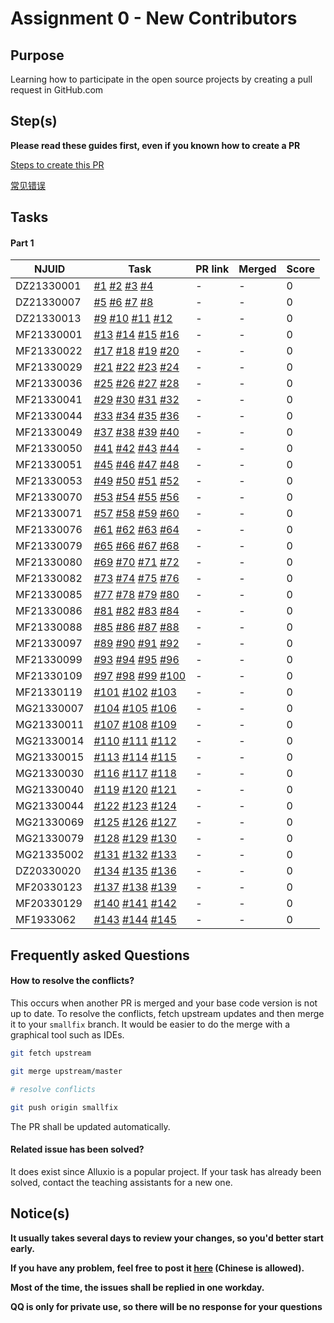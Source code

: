 # Assignment 0 - New Contributors

## Purpose

Learning how to participate in the open source projects by creating a pull request in GitHub.com

## Step(s)

**Please read these guides first, even if you known how to create a PR**

[Steps to create this PR](How-To.md)

[常见错误](Errors.md)

## Tasks

#### Part 1 

| NJUID | Task | PR link | Merged | Score |
|---|---|---|---|---|
DZ21330001|[#1](https://github.com/PasaLab/MR-Course-Assignments/blob/fall-2021/issue_list.md#task-1)  [#2](https://github.com/PasaLab/MR-Course-Assignments/blob/fall-2021/issue_list.md#task-2)  [#3](https://github.com/PasaLab/MR-Course-Assignments/blob/fall-2021/issue_list.md#task-3)  [#4](https://github.com/PasaLab/MR-Course-Assignments/blob/fall-2021/issue_list.md#task-4)  | - | - | 0 |
DZ21330007|[#5](https://github.com/PasaLab/MR-Course-Assignments/blob/fall-2021/issue_list.md#task-5)  [#6](https://github.com/PasaLab/MR-Course-Assignments/blob/fall-2021/issue_list.md#task-6)  [#7](https://github.com/PasaLab/MR-Course-Assignments/blob/fall-2021/issue_list.md#task-7)  [#8](https://github.com/PasaLab/MR-Course-Assignments/blob/fall-2021/issue_list.md#task-8)  | - | - | 0 |
DZ21330013|[#9](https://github.com/PasaLab/MR-Course-Assignments/blob/fall-2021/issue_list.md#task-9)  [#10](https://github.com/PasaLab/MR-Course-Assignments/blob/fall-2021/issue_list.md#task-10)  [#11](https://github.com/PasaLab/MR-Course-Assignments/blob/fall-2021/issue_list.md#task-11)  [#12](https://github.com/PasaLab/MR-Course-Assignments/blob/fall-2021/issue_list.md#task-12)  | - | - | 0 |
MF21330001|[#13](https://github.com/PasaLab/MR-Course-Assignments/blob/fall-2021/issue_list.md#task-13)  [#14](https://github.com/PasaLab/MR-Course-Assignments/blob/fall-2021/issue_list.md#task-14)  [#15](https://github.com/PasaLab/MR-Course-Assignments/blob/fall-2021/issue_list.md#task-15)  [#16](https://github.com/PasaLab/MR-Course-Assignments/blob/fall-2021/issue_list.md#task-16)  | - | - | 0 |
MF21330022|[#17](https://github.com/PasaLab/MR-Course-Assignments/blob/fall-2021/issue_list.md#task-17)  [#18](https://github.com/PasaLab/MR-Course-Assignments/blob/fall-2021/issue_list.md#task-18)  [#19](https://github.com/PasaLab/MR-Course-Assignments/blob/fall-2021/issue_list.md#task-19)  [#20](https://github.com/PasaLab/MR-Course-Assignments/blob/fall-2021/issue_list.md#task-20)  | - | - | 0 |
MF21330029|[#21](https://github.com/PasaLab/MR-Course-Assignments/blob/fall-2021/issue_list.md#task-21)  [#22](https://github.com/PasaLab/MR-Course-Assignments/blob/fall-2021/issue_list.md#task-22)  [#23](https://github.com/PasaLab/MR-Course-Assignments/blob/fall-2021/issue_list.md#task-23)  [#24](https://github.com/PasaLab/MR-Course-Assignments/blob/fall-2021/issue_list.md#task-24)  | - | - | 0 |
MF21330036|[#25](https://github.com/PasaLab/MR-Course-Assignments/blob/fall-2021/issue_list.md#task-25)  [#26](https://github.com/PasaLab/MR-Course-Assignments/blob/fall-2021/issue_list.md#task-26)  [#27](https://github.com/PasaLab/MR-Course-Assignments/blob/fall-2021/issue_list.md#task-27)  [#28](https://github.com/PasaLab/MR-Course-Assignments/blob/fall-2021/issue_list.md#task-28)  | - | - | 0 |
MF21330041|[#29](https://github.com/PasaLab/MR-Course-Assignments/blob/fall-2021/issue_list.md#task-29)  [#30](https://github.com/PasaLab/MR-Course-Assignments/blob/fall-2021/issue_list.md#task-30)  [#31](https://github.com/PasaLab/MR-Course-Assignments/blob/fall-2021/issue_list.md#task-31)  [#32](https://github.com/PasaLab/MR-Course-Assignments/blob/fall-2021/issue_list.md#task-32)  | - | - | 0 |
MF21330044|[#33](https://github.com/PasaLab/MR-Course-Assignments/blob/fall-2021/issue_list.md#task-33)  [#34](https://github.com/PasaLab/MR-Course-Assignments/blob/fall-2021/issue_list.md#task-34)  [#35](https://github.com/PasaLab/MR-Course-Assignments/blob/fall-2021/issue_list.md#task-35)  [#36](https://github.com/PasaLab/MR-Course-Assignments/blob/fall-2021/issue_list.md#task-36)  | - | - | 0 |
MF21330049|[#37](https://github.com/PasaLab/MR-Course-Assignments/blob/fall-2021/issue_list.md#task-37)  [#38](https://github.com/PasaLab/MR-Course-Assignments/blob/fall-2021/issue_list.md#task-38)  [#39](https://github.com/PasaLab/MR-Course-Assignments/blob/fall-2021/issue_list.md#task-39)  [#40](https://github.com/PasaLab/MR-Course-Assignments/blob/fall-2021/issue_list.md#task-40)  | - | - | 0 |
MF21330050|[#41](https://github.com/PasaLab/MR-Course-Assignments/blob/fall-2021/issue_list.md#task-41)  [#42](https://github.com/PasaLab/MR-Course-Assignments/blob/fall-2021/issue_list.md#task-42)  [#43](https://github.com/PasaLab/MR-Course-Assignments/blob/fall-2021/issue_list.md#task-43)  [#44](https://github.com/PasaLab/MR-Course-Assignments/blob/fall-2021/issue_list.md#task-44)  | - | - | 0 |
MF21330051|[#45](https://github.com/PasaLab/MR-Course-Assignments/blob/fall-2021/issue_list.md#task-45)  [#46](https://github.com/PasaLab/MR-Course-Assignments/blob/fall-2021/issue_list.md#task-46)  [#47](https://github.com/PasaLab/MR-Course-Assignments/blob/fall-2021/issue_list.md#task-47)  [#48](https://github.com/PasaLab/MR-Course-Assignments/blob/fall-2021/issue_list.md#task-48)  | - | - | 0 |
MF21330053|[#49](https://github.com/PasaLab/MR-Course-Assignments/blob/fall-2021/issue_list.md#task-49)  [#50](https://github.com/PasaLab/MR-Course-Assignments/blob/fall-2021/issue_list.md#task-50)  [#51](https://github.com/PasaLab/MR-Course-Assignments/blob/fall-2021/issue_list.md#task-51)  [#52](https://github.com/PasaLab/MR-Course-Assignments/blob/fall-2021/issue_list.md#task-52)  | - | - | 0 |
MF21330070|[#53](https://github.com/PasaLab/MR-Course-Assignments/blob/fall-2021/issue_list.md#task-53)  [#54](https://github.com/PasaLab/MR-Course-Assignments/blob/fall-2021/issue_list.md#task-54)  [#55](https://github.com/PasaLab/MR-Course-Assignments/blob/fall-2021/issue_list.md#task-55)  [#56](https://github.com/PasaLab/MR-Course-Assignments/blob/fall-2021/issue_list.md#task-56)  | - | - | 0 |
MF21330071|[#57](https://github.com/PasaLab/MR-Course-Assignments/blob/fall-2021/issue_list.md#task-57)  [#58](https://github.com/PasaLab/MR-Course-Assignments/blob/fall-2021/issue_list.md#task-58)  [#59](https://github.com/PasaLab/MR-Course-Assignments/blob/fall-2021/issue_list.md#task-59)  [#60](https://github.com/PasaLab/MR-Course-Assignments/blob/fall-2021/issue_list.md#task-60)  | - | - | 0 |
MF21330076|[#61](https://github.com/PasaLab/MR-Course-Assignments/blob/fall-2021/issue_list.md#task-61)  [#62](https://github.com/PasaLab/MR-Course-Assignments/blob/fall-2021/issue_list.md#task-62)  [#63](https://github.com/PasaLab/MR-Course-Assignments/blob/fall-2021/issue_list.md#task-63)  [#64](https://github.com/PasaLab/MR-Course-Assignments/blob/fall-2021/issue_list.md#task-64)  | - | - | 0 |
MF21330079|[#65](https://github.com/PasaLab/MR-Course-Assignments/blob/fall-2021/issue_list.md#task-65)  [#66](https://github.com/PasaLab/MR-Course-Assignments/blob/fall-2021/issue_list.md#task-66)  [#67](https://github.com/PasaLab/MR-Course-Assignments/blob/fall-2021/issue_list.md#task-67)  [#68](https://github.com/PasaLab/MR-Course-Assignments/blob/fall-2021/issue_list.md#task-68)  | - | - | 0 |
MF21330080|[#69](https://github.com/PasaLab/MR-Course-Assignments/blob/fall-2021/issue_list.md#task-69)  [#70](https://github.com/PasaLab/MR-Course-Assignments/blob/fall-2021/issue_list.md#task-70)  [#71](https://github.com/PasaLab/MR-Course-Assignments/blob/fall-2021/issue_list.md#task-71)  [#72](https://github.com/PasaLab/MR-Course-Assignments/blob/fall-2021/issue_list.md#task-72)  | - | - | 0 |
MF21330082|[#73](https://github.com/PasaLab/MR-Course-Assignments/blob/fall-2021/issue_list.md#task-73)  [#74](https://github.com/PasaLab/MR-Course-Assignments/blob/fall-2021/issue_list.md#task-74)  [#75](https://github.com/PasaLab/MR-Course-Assignments/blob/fall-2021/issue_list.md#task-75)  [#76](https://github.com/PasaLab/MR-Course-Assignments/blob/fall-2021/issue_list.md#task-76)  | - | - | 0 |
MF21330085|[#77](https://github.com/PasaLab/MR-Course-Assignments/blob/fall-2021/issue_list.md#task-77)  [#78](https://github.com/PasaLab/MR-Course-Assignments/blob/fall-2021/issue_list.md#task-78)  [#79](https://github.com/PasaLab/MR-Course-Assignments/blob/fall-2021/issue_list.md#task-79)  [#80](https://github.com/PasaLab/MR-Course-Assignments/blob/fall-2021/issue_list.md#task-80)  | - | - | 0 |
MF21330086|[#81](https://github.com/PasaLab/MR-Course-Assignments/blob/fall-2021/issue_list.md#task-81)  [#82](https://github.com/PasaLab/MR-Course-Assignments/blob/fall-2021/issue_list.md#task-82)  [#83](https://github.com/PasaLab/MR-Course-Assignments/blob/fall-2021/issue_list.md#task-83)  [#84](https://github.com/PasaLab/MR-Course-Assignments/blob/fall-2021/issue_list.md#task-84)  | - | - | 0 |
MF21330088|[#85](https://github.com/PasaLab/MR-Course-Assignments/blob/fall-2021/issue_list.md#task-85)  [#86](https://github.com/PasaLab/MR-Course-Assignments/blob/fall-2021/issue_list.md#task-86)  [#87](https://github.com/PasaLab/MR-Course-Assignments/blob/fall-2021/issue_list.md#task-87)  [#88](https://github.com/PasaLab/MR-Course-Assignments/blob/fall-2021/issue_list.md#task-88)  | - | - | 0 |
MF21330097|[#89](https://github.com/PasaLab/MR-Course-Assignments/blob/fall-2021/issue_list.md#task-89)  [#90](https://github.com/PasaLab/MR-Course-Assignments/blob/fall-2021/issue_list.md#task-90)  [#91](https://github.com/PasaLab/MR-Course-Assignments/blob/fall-2021/issue_list.md#task-91)  [#92](https://github.com/PasaLab/MR-Course-Assignments/blob/fall-2021/issue_list.md#task-92)  | - | - | 0 |
MF21330099|[#93](https://github.com/PasaLab/MR-Course-Assignments/blob/fall-2021/issue_list.md#task-93)  [#94](https://github.com/PasaLab/MR-Course-Assignments/blob/fall-2021/issue_list.md#task-94)  [#95](https://github.com/PasaLab/MR-Course-Assignments/blob/fall-2021/issue_list.md#task-95)  [#96](https://github.com/PasaLab/MR-Course-Assignments/blob/fall-2021/issue_list.md#task-96)  | - | - | 0 |
MF21330109|[#97](https://github.com/PasaLab/MR-Course-Assignments/blob/fall-2021/issue_list.md#task-97)  [#98](https://github.com/PasaLab/MR-Course-Assignments/blob/fall-2021/issue_list.md#task-98)  [#99](https://github.com/PasaLab/MR-Course-Assignments/blob/fall-2021/issue_list.md#task-99)  [#100](https://github.com/PasaLab/MR-Course-Assignments/blob/fall-2021/issue_list.md#task-100)  | - | - | 0 |
MF21330119|[#101](https://github.com/PasaLab/MR-Course-Assignments/blob/fall-2021/issue_list.md#task-101)  [#102](https://github.com/PasaLab/MR-Course-Assignments/blob/fall-2021/issue_list.md#task-102)  [#103](https://github.com/PasaLab/MR-Course-Assignments/blob/fall-2021/issue_list.md#task-103)  | - | - | 0 |
MG21330007|[#104](https://github.com/PasaLab/MR-Course-Assignments/blob/fall-2021/issue_list.md#task-104)  [#105](https://github.com/PasaLab/MR-Course-Assignments/blob/fall-2021/issue_list.md#task-105)  [#106](https://github.com/PasaLab/MR-Course-Assignments/blob/fall-2021/issue_list.md#task-106)  | - | - | 0 |
MG21330011|[#107](https://github.com/PasaLab/MR-Course-Assignments/blob/fall-2021/issue_list.md#task-107)  [#108](https://github.com/PasaLab/MR-Course-Assignments/blob/fall-2021/issue_list.md#task-108)  [#109](https://github.com/PasaLab/MR-Course-Assignments/blob/fall-2021/issue_list.md#task-109)  | - | - | 0 |
MG21330014|[#110](https://github.com/PasaLab/MR-Course-Assignments/blob/fall-2021/issue_list.md#task-110)  [#111](https://github.com/PasaLab/MR-Course-Assignments/blob/fall-2021/issue_list.md#task-111)  [#112](https://github.com/PasaLab/MR-Course-Assignments/blob/fall-2021/issue_list.md#task-112)  | - | - | 0 |
MG21330015|[#113](https://github.com/PasaLab/MR-Course-Assignments/blob/fall-2021/issue_list.md#task-113)  [#114](https://github.com/PasaLab/MR-Course-Assignments/blob/fall-2021/issue_list.md#task-114)  [#115](https://github.com/PasaLab/MR-Course-Assignments/blob/fall-2021/issue_list.md#task-115)  | - | - | 0 |
MG21330030|[#116](https://github.com/PasaLab/MR-Course-Assignments/blob/fall-2021/issue_list.md#task-116)  [#117](https://github.com/PasaLab/MR-Course-Assignments/blob/fall-2021/issue_list.md#task-117)  [#118](https://github.com/PasaLab/MR-Course-Assignments/blob/fall-2021/issue_list.md#task-118)  | - | - | 0 |
MG21330040|[#119](https://github.com/PasaLab/MR-Course-Assignments/blob/fall-2021/issue_list.md#task-119)  [#120](https://github.com/PasaLab/MR-Course-Assignments/blob/fall-2021/issue_list.md#task-120)  [#121](https://github.com/PasaLab/MR-Course-Assignments/blob/fall-2021/issue_list.md#task-121)  | - | - | 0 |
MG21330044|[#122](https://github.com/PasaLab/MR-Course-Assignments/blob/fall-2021/issue_list.md#task-122)  [#123](https://github.com/PasaLab/MR-Course-Assignments/blob/fall-2021/issue_list.md#task-123)  [#124](https://github.com/PasaLab/MR-Course-Assignments/blob/fall-2021/issue_list.md#task-124)  | - | - | 0 |
MG21330069|[#125](https://github.com/PasaLab/MR-Course-Assignments/blob/fall-2021/issue_list.md#task-125)  [#126](https://github.com/PasaLab/MR-Course-Assignments/blob/fall-2021/issue_list.md#task-126)  [#127](https://github.com/PasaLab/MR-Course-Assignments/blob/fall-2021/issue_list.md#task-127)  | - | - | 0 |
MG21330079|[#128](https://github.com/PasaLab/MR-Course-Assignments/blob/fall-2021/issue_list.md#task-128)  [#129](https://github.com/PasaLab/MR-Course-Assignments/blob/fall-2021/issue_list.md#task-129)  [#130](https://github.com/PasaLab/MR-Course-Assignments/blob/fall-2021/issue_list.md#task-130)  | - | - | 0 |
MG21335002|[#131](https://github.com/PasaLab/MR-Course-Assignments/blob/fall-2021/issue_list.md#task-131)  [#132](https://github.com/PasaLab/MR-Course-Assignments/blob/fall-2021/issue_list.md#task-132)  [#133](https://github.com/PasaLab/MR-Course-Assignments/blob/fall-2021/issue_list.md#task-133)  | - | - | 0 |
DZ20330020|[#134](https://github.com/PasaLab/MR-Course-Assignments/blob/fall-2021/issue_list.md#task-134)  [#135](https://github.com/PasaLab/MR-Course-Assignments/blob/fall-2021/issue_list.md#task-135)  [#136](https://github.com/PasaLab/MR-Course-Assignments/blob/fall-2021/issue_list.md#task-136)  | - | - | 0 |
MF20330123|[#137](https://github.com/PasaLab/MR-Course-Assignments/blob/fall-2021/issue_list.md#task-137)  [#138](https://github.com/PasaLab/MR-Course-Assignments/blob/fall-2021/issue_list.md#task-138)  [#139](https://github.com/PasaLab/MR-Course-Assignments/blob/fall-2021/issue_list.md#task-139)  | - | - | 0 |
MF20330129|[#140](https://github.com/PasaLab/MR-Course-Assignments/blob/fall-2021/issue_list.md#task-140)  [#141](https://github.com/PasaLab/MR-Course-Assignments/blob/fall-2021/issue_list.md#task-141)  [#142](https://github.com/PasaLab/MR-Course-Assignments/blob/fall-2021/issue_list.md#task-142)  | - | - | 0 |
MF1933062|[#143](https://github.com/PasaLab/MR-Course-Assignments/blob/fall-2021/issue_list.md#task-143)  [#144](https://github.com/PasaLab/MR-Course-Assignments/blob/fall-2021/issue_list.md#task-144)  [#145](https://github.com/PasaLab/MR-Course-Assignments/blob/fall-2021/issue_list.md#task-145)  | - | - | 0 |


## Frequently asked Questions

#### How to resolve the conflicts?

This occurs when another PR is merged and your base code version is not up to date. To resolve the conflicts, fetch upstream updates and then merge it to your `smallfix` branch. It would be easier to do the merge with a graphical tool such as IDEs.

```bash
git fetch upstream

git merge upstream/master

# resolve conflicts

git push origin smallfix
```

The PR shall be updated automatically.

#### Related issue has been solved?

It does exist since Alluxio is a popular project. If your task has already been solved, contact the teaching assistants for a new one.

## Notice(s)

**It usually takes several days to review your changes, so you'd better start early.**

**If you have any problem, feel free to post it [here](https://github.com/PasaLab/MR-Course-Assignments/blob/fall-2020/issue_list.md###task-1/issues/new?template=question-template.md) (Chinese is allowed).**

**Most of the time, the issues shall be replied in one workday.**

**QQ is only for private use, so there will be no response for your questions**
